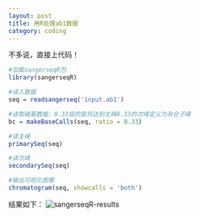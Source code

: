 ```yaml
---
layout: post
title: 用R处理ab1数据
category: coding
---
```

不多说，直接上代码！

```r
#加载sangerseqR包
library(sangerseqR)

#读入数据
seq = readsangerseq('input.ab1')

#读取碱基数据，0.33指的是将达到主峰0.33的次峰定义为杂合子峰
bc = makeBaseCalls(seq, ratio = 0.33)

#读主峰
primarySeq(seq)

#读次峰
secondarySeq(seq)

#输出可视化图像
chromatogram(seq, showcalls = 'both')
```

结果如下：
![sangerseqR-results](https://github.com/pzweuj/pzweuj.github.io/raw/master/downloads/images/sangerseqR.png)


[^_^]:我最近学的东西太少，快不够用了